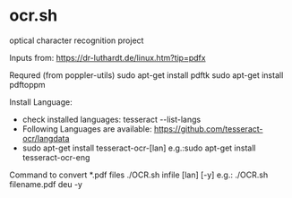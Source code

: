 # ocr.sh
optical character recognition project

Inputs from:
https://dr-luthardt.de/linux.htm?tip=pdfx

Requred (from poppler-utils)
sudo apt-get install pdftk
sudo apt-get install pdftoppm


Install Language:
- check installed languages: tesseract --list-langs
- Following Languages are available: https://github.com/tesseract-ocr/langdata
- sudo apt-get install tesseract-ocr-[lan] e.g.:sudo apt-get install tesseract-ocr-eng

Command to convert *.pdf files
./OCR.sh infile [lan] [-y]
e.g.: ./OCR.sh filename.pdf deu -y
